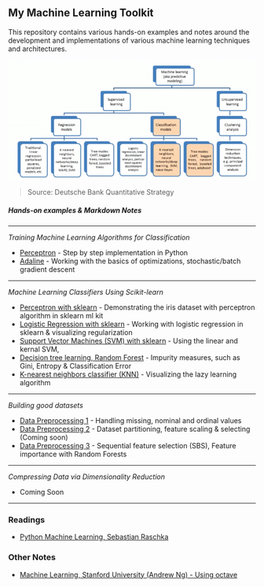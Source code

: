 ## My Machine Learning Toolkit

This repository contains various hands-on examples and notes around the development and implementations of various machine learning techniques and architectures.


![pic](img/machinelearning101.png)
>Source: Deutsche Bank Quantitative Strategy 


##### Hands-on examples & Markdown Notes

--- 
_Training Machine Learning Algorithms for Classification_
- [Perceptron](src/perceptron.ipynb) - Step by step implementation in Python 
- [Adaline](src/adaline.ipynb) - Working with the basics of optimizations, stochastic/batch gradient descent

---

_Machine Learning Classifiers Using Scikit-learn_ 
- [Perceptron with sklearn](src/perceptron-sklearn.ipynb) - Demonstrating the iris dataset with perceptron algorithm in sklearn ml kit
- [Logistic Regression with sklearn](src/logisticregression-sklearn.ipynb) - Working with logistic regression in sklearn & visualizing regularization
- [Support Vector Machines (SVM) with sklearn](src/supportvectormachines.ipynb) - Using the linear and kernal SVM,
- [Decision tree learning, Random Forest](src/decisiontree.ipynb) - Impurity measures, such as Gini, Entropy & Classification Error
- [K-nearest neighbors classifier (KNN)](src/decisiontree.ipynb) - Visualizing the lazy learning algorithm

---

_Building good datasets_
- [Data Preprocessing 1](src/datapreprocessing-part1.ipynb) - Handling missing, nominal and ordinal values
- [Data Preprocessing 2](src/datapreprocessing-part2.ipynb) - Dataset partitioning, feature scaling & selecting (Coming soon)  
- [Data Preprocessing 3](src/datapreprocessing-part3.ipynb) - Sequential feature selection (SBS), Feature importance with Random Forests  

---

_Compressing Data via Dimensionality Reduction_
- Coming Soon

---

### Readings
- [Python Machine Learning, Sebastian Raschka](https://www.amazon.com/Python-Machine-Learning-Sebastian-Raschka-ebook/dp/B00YSILNL0#navbar)


### Other Notes

- [Machine Learning, Stanford University (Andrew Ng) - Using octave](https://github.com/jaysonfrancis/coursera/tree/master/machinelearning-stanford)